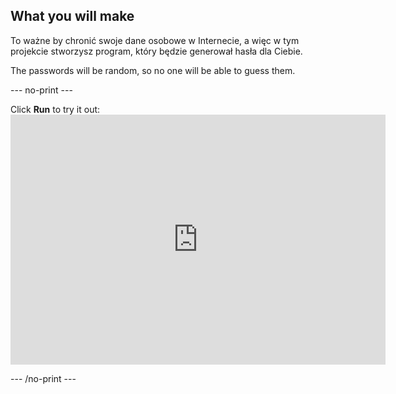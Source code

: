 ## What you will make

To ważne by chronić swoje dane osobowe w Internecie, a więc w tym projekcie stworzysz program, który będzie generował hasła dla Ciebie.

The passwords will be random, so no one will be able to guess them.

--- no-print ---

Click **Run** to try it out: <iframe src="https://editor.raspberrypi.org/en/embed/viewer/password-generator-complete" width="600" height="400" frameborder="0" marginwidth="0" marginheight="0" allowfullscreen> </iframe>

--- /no-print ---
